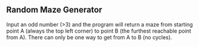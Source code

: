 ## Random Maze Generator

Input an odd number (>3) and the program will return a maze from starting point A (always the top left corner) to point B (the furthest reachable point from A). There can only be one way to get from A to B (no cycles).